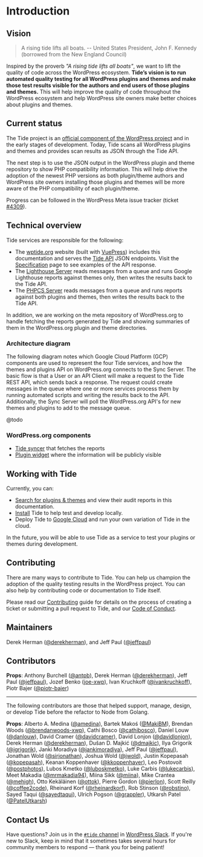 # Introduction

## Vision

> A rising tide lifts all boats. -- United States President, John F. Kennedy (borrowed from the New England Council)

Inspired by the proverb _"A rising tide lifts all boats"_, we want to lift the quality of code across the WordPress ecosystem. **Tide’s vision is to run automated quality testing for all WordPress plugins and themes and make those test results visible for the authors and end users of those plugins and themes.** This will help improve the quality of code throughout the WordPress ecosystem and help WordPress site owners make better choices about plugins and themes.

## Current status

The Tide project is an [official component of the WordPress project](https://make.wordpress.org/tide/) and in the early stages of development. Today, Tide scans all WordPress plugins and themes and provides scan results as JSON through the Tide API.

The next step is to use the JSON output in the WordPress plugin and theme repository to show PHP compatibility information. This will help drive the adoption of the newest PHP versions as both plugin/theme authors and WordPress site owners installing those plugins and themes will be more aware of the PHP compatibility of each plugin/theme.

Progress can be followed in the WordPress Meta issue tracker (ticket [#4309](https://meta.trac.wordpress.org/ticket/4309)).

## Technical overview

Tide services are responsible for the following:

* The [wptide.org](../README.md) website (built with [VuePress](https://vuepress.vuejs.org)) includes this documentation and serves the [Tide API](services/README.md#api) JSON endpoints. Visit the [Specification](specification/README.md) page to see examples of the API response.
* The [Lighthouse Server](services/README.md#lighthouse-server) reads messages from a queue and runs Google Lighthouse reports against themes only, then writes the results back to the Tide API.
* The [PHPCS Server](services/README.md#phpcs-server) reads messages from a queue and runs reports against both plugins and themes, then writes the results back to the Tide API.

In addition, we are working on the meta repository of WordPress.org to handle fetching the reports generated by Tide and showing summaries of them in the WordPress.org plugin and theme directories.

### Architecture diagram

The following diagram notes which Google Cloud Platform (GCP) components are used to represent the four Tide services, and how the themes and plugins API on WordPress.org connects to the Sync Server. The basic flow is that a User or an API Client will make a request to the Tide REST API, which sends back a response. The request could create messages in the queue where one or more services process them by running automated scripts and writing the results back to the API. Additionally, the Sync Server will poll the WordPress.org API's for new themes and plugins to add to the message queue.

@todo

### WordPress.org components

* [Tide syncer](https://meta.trac.wordpress.org/browser/sites/trunk/wordpress.org/public_html/wp-content/plugins/plugin-directory/jobs/class-tide-sync.php) that fetches the reports
* [Plugin widget](https://meta.trac.wordpress.org/browser/sites/trunk/wordpress.org/public_html/wp-content/plugins/plugin-directory/widgets/class-meta.php) where the information will be publicly visible

## Working with Tide

Currently, you can:

* [Search for plugins & themes](search/README.md) and view their audit reports in this documentation.
* [Install](installation/) Tide to help test and develop locally.
* Deploy Tide to [Google Cloud](google-cloud/) and run your own variation of Tide in the cloud.

In the future, you will be able to use Tide as a service to test your plugins or themes during development.

## Contributing

There are many ways to contribute to Tide. You can help us champion the adoption of the quality testing results in the WordPress project. You can also help by contributing code or documentation to Tide itself.

Please read our [Contributing](contributing/README.md) guide for details on the process of creating a ticket or submitting a pull request to Tide, and our [Code of Conduct](code-of-conduct/README.md).

## Maintainers

Derek Herman ([@derekherman](https://github.com/derekherman)), and
Jeff Paul ([@jeffpaul](https://github.com/jeffpaul))

## Contributors

**Props**: Anthony Burchell ([@antpb](https://github.com/antpb)),
Derek Herman ([@derekherman](https://github.com/derekherman)),
Jeff Paul ([@jeffpaul](https://github.com/jeffpaul)),
Jozef Benko ([joe-xwp](https://github.com/joe-xwp)),
Ivan Kruchkoff ([@ivankruchkoff](https://github.com/ivankruchkoff)),
Piotr Bajer ([@piotr-bajer](https://github.com/piotr-bajer))

---

The following contributors are those that helped support, manage, design, or develop Tide before the refactor to Node from Golang.

**Props**: Alberto A. Medina ([@amedina](https://github.com/amedina)),
Bartek Makoś ([@MakiBM](https://github.com/MakiBM)),
Brendan Woods ([@brendanwoods-xwp](https://github.com/brendanwoods-xwp)),
Cathi Bosco ([@cathibosco](https://github.com/cathibosco)),
Daniel Louw ([@danlouw](https://github.com/danlouw)),
David Cramer ([@davidcramer](https://github.com/davidcramer)),
David Lonjon ([@davidlonjon](https://github.com/davidlonjon)),
Derek Herman ([@derekherman](https://github.com/derekherman)),
Dušan D. Majkić ([@dmajkic](https://github.com/dmajkic)),
Ilya Grigorik ([@igrigorik](https://github.com/igrigorik)),
Janki Moradiya ([@jankimoradiya](https://github.com/jankimoradiya)),
Jeff Paul ([@jeffpaul](https://github.com/jeffpaul)),
Jonathan Wold ([@sirjonathan](https://github.com/sirjonathan)),
Joshua Wold ([@jwold](https://github.com/jwold)),
Justin Kopepasah ([@kopepasah](https://github.com/kopepasah)),
Keanan Koppenhaver ([@kkoppenhaver](https://github.com/kkoppenhaver)),
Leo Postovoit ([@postphotos](https://github.com/postphotos)),
Lubos Kmetko ([@luboskmetko](https://github.com/luboskmetko)),
Luke Carbis ([@lukecarbis](https://github.com/lukecarbis)),
Meet Makadia ([@mrmakadia94](https://github.com/mrmakadia94)),
Miina Sikk ([@miina](https://github.com/miina)),
Mike Crantea ([@mehigh](https://github.com/mehigh)),
Otto Kekäläinen ([@ottok](https://github.com/ottok)),
Pierre Gordon ([@pierlon](https://github.com/pierlon)),
Scott Reilly ([@coffee2code](https://github.com/coffee2code)),
Rheinard Korf ([@rheinardkorf](https://github.com/rheinardkorf)),
Rob Stinson ([@robstino](https://github.com/robstino)),
Sayed Taqui ([@sayedtaqui](https://github.com/sayedtaqui)),
Ulrich Pogson ([@grappler](https://github.com/grappler)),
Utkarsh Patel ([@PatelUtkarsh](https://github.com/PatelUtkarsh))

## Contact Us

Have questions? Join us in the [`#tide` channel](https://wordpress.slack.com/messages/C7TK8FBUJ/) in [WordPress Slack](https://make.wordpress.org/chat/). If you're new to Slack, keep in mind that it sometimes takes several hours for community members to respond — thank you for being patient!
